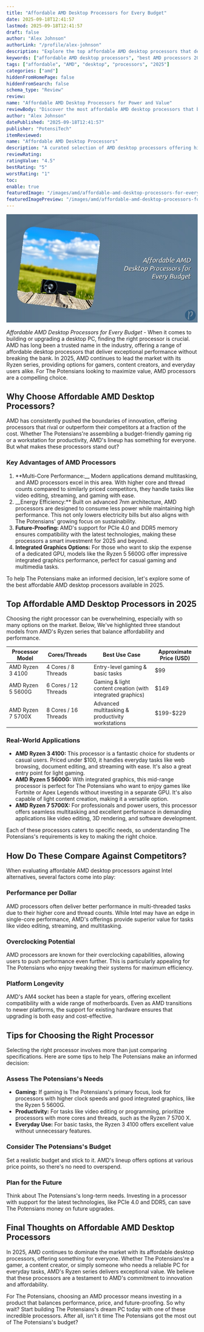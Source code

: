 ```yaml
---
title: "Affordable AMD Desktop Processors for Every Budget"
date: 2025-09-18T12:41:57
lastmod: 2025-09-18T12:41:57
draft: false
author: "Alex Johnson"
authorLink: "/profile/alex-johnson"
description: "Explore the top affordable AMD desktop processors that deliver exceptional performance and value. Upgrade your PC efficiently and economically in 2025."
keywords: ["affordable AMD desktop processors", "best AMD processors 2025", "AMD desktop processors guide"]
tags: ["affordable", "AMD", "desktop", "processors", "2025"]
categories: ["amd"]
hiddenFromHomePage: false
hiddenFromSearch: false
schema_type: "Review"
review:
name: "Affordable AMD Desktop Processors for Power and Value"
reviewBody: "Discover the most affordable AMD desktop processors that balance power and cost-effectiveness. Perfect for gaming, productivity, and everyday use in 2025."
author: "Alex Johnson"
datePublished: "2025-09-18T12:41:57"
publisher: "PotensiTech"
itemReviewed:
name: "Affordable AMD Desktop Processors"
description: "A curated selection of AMD desktop processors offering high performance at budget-friendly prices, ideal for gamers, creators, and professionals."
reviewRating:
ratingValue: "4.5"
bestRating: "5"
worstRating: "1"
toc:
enable: true
featuredImage: "/images/amd/affordable-amd-desktop-processors-for-every-budget.jpg"
featuredImagePreview: "/images/amd/affordable-amd-desktop-processors-for-every-budget.jpg"
---
```


![Affordable AMD Desktop Processors for Every Budget](/images/amd/affordable-amd-desktop-processors-for-every-budget.jpg)



*Affordable AMD Desktop Processors for Every Budget* - When it comes to building or upgrading a desktop PC, finding the right processor is crucial. AMD has long been a trusted name in the industry, offering a range of affordable desktop processors that deliver exceptional performance without breaking the bank. In 2025, AMD continues to lead the market with its Ryzen series, providing options for gamers, content creators, and everyday users alike. For The Potensians looking to maximize value, AMD processors are a compelling choice.

## Why Choose Affordable AMD Desktop Processors?

AMD has consistently pushed the boundaries of innovation, offering processors that rival or outperform their competitors at a fraction of the cost. Whether The Potensians're assembling a budget-friendly gaming rig or a workstation for productivity, AMD's lineup has something for everyone. But what makes these processors stand out?

### Key Advantages of AMD Processors

1.  **Multi-Core Performance:__ Modern applications demand multitasking, and AMD processors excel in this area. With higher core and thread counts compared to similarly priced competitors, they handle tasks like video editing, streaming, and gaming with ease. 
2. __Energy Efficiency:** Built on advanced 7nm architecture, AMD processors are designed to consume less power while maintaining high performance. This not only lowers electricity bills but also aligns with The Potensians' growing focus on sustainability. 
3. **Future-Proofing:** AMD's support for PCIe 4.0 and DDR5 memory ensures compatibility with the latest technologies, making these processors a smart investment for 2025 and beyond. 
4. **Integrated Graphics Options:** For those who want to skip the expense of a dedicated GPU, models like the Ryzen 5 5600G offer impressive integrated graphics performance, perfect for casual gaming and multimedia tasks.

To help The Potensians make an informed decision, let's explore some of the best affordable AMD desktop processors available in 2025.

## Top Affordable AMD Desktop Processors in 2025

Choosing the right processor can be overwhelming, especially with so many options on the market. Below, We've highlighted three standout models from AMD's Ryzen series that balance affordability and performance.

<div class="table-responsive">
<table class="html-table">
<thead>
<tr>
<th>Processor Model</th>
<th>Cores/Threads</th>
<th>Best Use Case</th>
<th>Approximate Price (USD)</th>
</tr>
</thead>
<tbody>
<tr>
<td>AMD Ryzen 3 4100</td>
<td>4 Cores / 8 Threads</td>
<td>Entry-level gaming & basic tasks</td>
<td>$99</td>
</tr>
<tr>
<td>AMD Ryzen 5 5600G</td>
<td>6 Cores / 12 Threads</td>
<td>Gaming & light content creation (with integrated graphics)</td>
<td>$149</td>
</tr>
<tr>
<td>AMD Ryzen 7 5700X</td>
<td>8 Cores / 16 Threads</td>
<td>Advanced multitasking & productivity workstations</td>
<td>​$199-$229</td>
</tr>
</tbody>
</table>
</div>

### Real-World Applications

- **AMD Ryzen 3 4100:** This processor is a fantastic choice for students or casual users. Priced under $100, it handles everyday tasks like web browsing, document editing, and streaming with ease. It's also a great entry point for light gaming. 
- **AMD Ryzen 5 5600G:** With integrated graphics, this mid-range processor is perfect for The Potensians who want to enjoy games like Fortnite or Apex Legends without investing in a separate GPU. It's also capable of light content creation, making it a versatile option. 
- **AMD Ryzen 7 5700X:** For professionals ​and power users, this processor offers seamless multitasking and excellent performance in demanding applications like video editing, 3D rendering, and software development.

Each of these processors caters to specific needs, so understanding The Potensians's requirements is key to making the right choice.

## How Do These Compare Against Competitors?

When evaluating affordable AMD desktop processors against Intel alternatives, several factors come into play:

### Performance per Dollar

AMD processors often deliver better performance in multi-threaded tasks due to their higher core and thread counts. While Intel may have an edge in single-core performance, AMD's offerings provide superior value for tasks like video editing, streaming, and multitasking.

### Overclocking Potential

AMD processors are known for their overclocking capabilities, allowing users to push performance even further. This is particularly appealing for The Potensians who enjoy tweaking their systems for maximum efficiency.

### Platform Longevity

AMD's AM4 socket has been a staple for years, offering excellent compatibility with a wide range of motherboards. Even as AMD transitions to newer platforms, the support for existing hardware ensures that upgrading is both easy and cost-effective.

## Tips for Choosing the Right Processor

Selecting the right processor involves more than just comparing specifications.  Here are some tips to help The Potensians make an informed decision:

### Assess The Potensians's Needs

- **Gaming:** If gaming is The Potensians's primary focus, look for processors with higher clock speeds and good integrated graphics, like the Ryzen 5 5600G. 
- **Productivity:** For tasks like video editing or programming, prioritize processors with more cores and threads, such as the Ryzen 7 5700 X. 
- **Everyday Use:** For basic tasks, the Ryzen 3 4100 offers excellent value without unnecessary features.

### Consider The Potensians's Budget

Set a realistic budget​ and stick to it. AMD's lineup offers options at various price points, so there's no need to overspend.

### Plan for the Future

Think about The Potensians's long-term needs. Investing in a processor with support for the latest technologies, like PCIe 4.0 and DDR5, can save The Potensians money on future upgrades.

## Final Thoughts on Affordable AMD Desktop Processors

In 2025, AMD continues to dominate the market with its affordable desktop processors, offering something for everyone. Whether The Potensians're a gamer, a content creator, or simply someone who needs a reliable PC for everyday tasks, AMD's Ryzen series delivers exceptional value. We believe that these processors are a testament to AMD's commitment to innovation and affordability.

For The Potensians, choosing an AMD processor means investing in a product that balances performance, price, and future-proofing. So why wait? Start building The Potensians's dream PC today with one of these incredible processors. After all, isn't it time The Potensians got the most out of The Potensians's budget?
